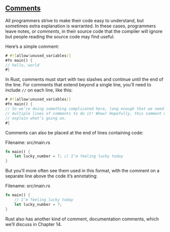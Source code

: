 ## [Comments](ch03-04-comments.html#comments)

All programmers strive to make their code easy to understand, but sometimes
extra explanation is warranted. In these cases, programmers leave notes, or
*comments*, in their source code that the compiler will ignore but people
reading the source code may find useful.

Here’s a simple comment:

```rust
# #![allow(unused_variables)]
#fn main() {
// hello, world
#}
```

In Rust, comments must start with two slashes and continue until the end of the
line. For comments that extend beyond a single line, you’ll need to include
`//` on each line, like this:

```rust
# #![allow(unused_variables)]
#fn main() {
// So we’re doing something complicated here, long enough that we need
// multiple lines of comments to do it! Whew! Hopefully, this comment will
// explain what’s going on.
#}
```

Comments can also be placed at the end of lines containing code:

<span class="filename">Filename: src/main.rs</span>

```rust
fn main() {
    let lucky_number = 7; // I’m feeling lucky today
}
```

But you’ll more often see them used in this format, with the comment on a
separate line above the code it’s annotating:

<span class="filename">Filename: src/main.rs</span>

```rust
fn main() {
    // I’m feeling lucky today
    let lucky_number = 7;
}
```

Rust also has another kind of comment, documentation comments, which we’ll
discuss in Chapter 14.
